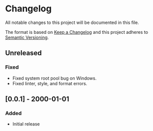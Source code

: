 # Changelog
All notable changes to this project will be documented in this file.

The format is based on [Keep a Changelog](http://keepachangelog.com/en/1.0.0/)
and this project adheres to [Semantic
Versioning](http://semver.org/spec/v2.0.0.html).

## Unreleased

### Fixed
- Fixed system root pool bug on Windows.
- Fixed linter, style, and format errors.

## [0.0.1] - 2000-01-01

### Added
- Initial release
